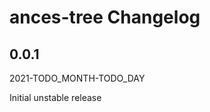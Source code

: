 # ances-tree Changelog

<!-- markdownlint-disable no-trailing-punctuation -->

## 0.0.1

2021-TODO_MONTH-TODO_DAY

Initial unstable release
